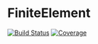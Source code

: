 # FiniteElement

[![Build Status](https://github.com/antonuccig/FiniteElement.jl/workflows/CI/badge.svg)](https://github.com/antonuccig/FiniteElement.jl/actions)
[![Coverage](https://codecov.io/gh/antonuccig/FiniteElement.jl/branch/master/graph/badge.svg)](https://codecov.io/gh/antonuccig/FiniteElement.jl)
